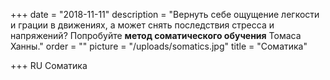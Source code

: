 +++
date = "2018-11-11"
description = "Вернуть себе ощущение легкости и грации в движениях, а может снять последствия стресса и напряжений? Попробуйте **метод соматического обучения** Томаса Ханны."
order = ""
picture = "/uploads/somatics.jpg"
title = "Cоматика"

+++
RU
Cоматика